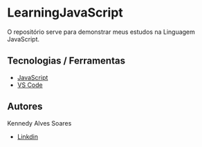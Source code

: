 # LearningJavaScript

O repositório serve para demonstrar meus estudos na Linguagem JavaScript.

## Tecnologias / Ferramentas

* [JavaScript](https://www.javascript.com/)
* [VS Code](https://code.visualstudio.com/)

## Autores

Kennedy Alves Soares

* [Linkdin](https://www.linkedin.com/in/kennedyknd/)
